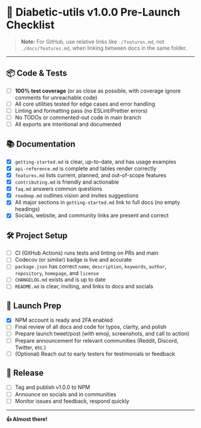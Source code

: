 # 🚀 Diabetic-utils v1.0.0 Pre-Launch Checklist

> **Note:** For GitHub, use relative links like `./features.md`, not `./docs/features.md`, when linking between docs in the same folder.

---

## 📦 Code & Tests

- [ ] **100% test coverage** (or as close as possible, with coverage ignore comments for unreachable code)
- [ ] All core utilities tested for edge cases and error handling
- [ ] Linting and formatting pass (no ESLint/Prettier errors)
- [ ] No TODOs or commented-out code in main branch
- [ ] All exports are intentional and documented

## 📚 Documentation

- [x] `getting-started.md` is clear, up-to-date, and has usage examples
- [x] `api-reference.md` is complete and tables render correctly
- [x] `features.md` lists current, planned, and out-of-scope features
- [x] `contributing.md` is friendly and actionable
- [x] `faq.md` answers common questions
- [x] `roadmap.md` outlines vision and invites suggestions
- [x] All major sections in `getting-started.md` link to full docs (no empty headings)
- [x] Socials, website, and community links are present and correct

## 🛠️ Project Setup

- [ ] CI (GitHub Actions) runs tests and linting on PRs and main
- [ ] Codecov (or similar) badge is live and accurate
- [ ] `package.json` has correct `name`, `description`, `keywords`, `author`, `repository`, `homepage`, and `license`
- [ ] `CHANGELOG.md` exists and is up to date
- [ ] `README.md` is clear, inviting, and links to docs and socials

## 📢 Launch Prep

- [x] NPM account is ready and 2FA enabled
- [ ] Final review of all docs and code for typos, clarity, and polish
- [ ] Prepare launch tweet/post (with emoji, screenshots, and call to action)
- [ ] Prepare announcement for relevant communities (Reddit, Discord, Twitter, etc.)
- [ ] (Optional) Reach out to early testers for testimonials or feedback

## 🚦 Release

- [ ] Tag and publish v1.0.0 to NPM
- [ ] Announce on socials and in communities
- [ ] Monitor issues and feedback, respond quickly

---

**👍 Almost there!**
